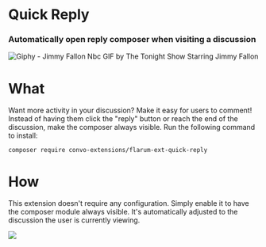 # Quick Reply
### Automatically open reply composer when visiting a discussion

![Giphy - Jimmy Fallon Nbc GIF by The Tonight Show Starring Jimmy Fallon](https://media1.giphy.com/media/l46CgyKsBuQ2nsBl6/giphy.gif?cid=7175f6acjgabj88c0x8f688mmsf5rf5nuc3s75yootsd987q&rid=giphy.gif&ct=g)

# What
Want more activity in your discussion? Make it easy for users to comment! Instead of having them click the "reply" button or reach the end of the discussion, make the composer always visible. Run the following command to install:

```
composer require convo-extensions/flarum-ext-quick-reply
```

# How
This extension doesn't require any configuration. Simply enable it to have the composer module always visible. It's automatically adjusted to the discussion the user is currently viewing. 

![](https://i.imgur.com/fj6tWas.gif)
